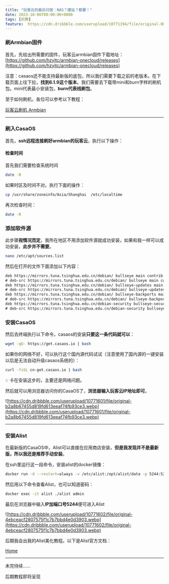 ```yaml
---
title: "玩客云的最后归宿：NAS？建站？都要！"
date: 2023-10-06T00:00:06+0800
tags: [折腾]
feature:  https://cdn.dribbble.com/userupload/10771194/file/original-00de21a3fa947c5ede426101fbda89bd.jpg
---
```

### 刷Armbian固件

首先，先给出所需要的固件，玩客云armbian固件下载地址：[https://github.com/hzyitc/armbian-onecloud/releases](https://github.com/hzyitc/armbian-onecloud/releases)

注意：casaos还不能支持最新版的底包，所以我们需要下载之前的老版本。在下载页面上往下拉，**找到6.1.9这个版本**。我们需要去下载带mini和burn字样的刷机包。mini代表最小安装包，**burn代表线刷包**。

至于如何刷机，各位可以参考以下教程：

[玩客云刷机 Armbian](https://zhuanlan.zhihu.com/p/593474799)

---

### 刷入CasaOS

首先，**ssh远程连接刷好armbian的玩客云**，执行以下操作：

#### 检查时间

首先我们需要检查系统时间

```bash
date -R
```

如果时区及时间不对。执行下面的操作：

```bash
cp /usr/share/zoneinfo/Asia/Shanghai  /etc/localtime
```

再次检查时间：

```bash
date -R
```

### 添加软件源

此步骤**视情况而定**，我所在地区不用添加软件源就成功安装，如果和我一样可以成功安装，**此步并不需要**。

```bash
nano /etc/apt/sources.list
```

然后在打开的文件下面添加以下内容：

```xml
deb https://mirrors.tuna.tsinghua.edu.cn/debian/ bullseye main contrib non-free
# deb-src https://mirrors.tuna.tsinghua.edu.cn/debian/ bullseye main contrib non-free
deb https://mirrors.tuna.tsinghua.edu.cn/debian/ bullseye-updates main contrib non-free
# deb-src https://mirrors.tuna.tsinghua.edu.cn/debian/ bullseye-updates main contrib non-free
deb https://mirrors.tuna.tsinghua.edu.cn/debian/ bullseye-backports main contrib non-free
# deb-src https://mirrors.tuna.tsinghua.edu.cn/debian/ bullseye-backports main contrib non-free
deb https://mirrors.tuna.tsinghua.edu.cn/debian-security bullseye-security main contrib non-free
# deb-src https://mirrors.tuna.tsinghua.edu.cn/debian-security bullseye-security main contrib non-free
```

### 安装CasaOS

然后去终端执行以下命令，casaos的安装**只要这一条代码就可以**：

```bash
wget -qO- https://get.casaos.io | bash
```

如果你的网络不好，可以执行这个国内源代码试试（注意使用了国内源的一键安装以后是无法自动升级casaos系统的）：

```bash
curl -fsSL cn-get.casaos.io | bash
```

<aside>
💡 卡在安装这步的，主要还是网络问题。

</aside>

然后就可以用浏览器访问你的CasaOS了，**浏览器输入玩客云IP地址即可**。

![https://cdn.dribbble.com/userupload/10771601/file/original-b2a8b67455d819fd613eeaf74fb93ce3.webp](https://cdn.dribbble.com/userupload/10771601/file/original-b2a8b67455d819fd613eeaf74fb93ce3.webp)

---

### 安装Alist

在最新版的CasaOS中，Alist可以直接在应用商店安装，**但是我发现并不是最新版，所以我还是推荐手动安装**。

在ssh里运行这一段命令，安装alist的docker镜像：

```bash
docker run -d --restart=always -v /etc/alist:/opt/alist/data -p 5244:5244 -e PUID=0 -e PGID=0 -e UMASK=022 --name="alist" xhofe/alist:latest
```

然后用以下命令查看Alist，也可以知道密码：

```bash
docker exec -it alist ./alist admin
```

最后在浏览器中输入**IP加端口号5244**便可进入Alist

![https://cdn.dribbble.com/userupload/10771602/file/original-4ebceacf2807575f1c7b7bbd4e0d3903.webp](https://cdn.dribbble.com/userupload/10771602/file/original-4ebceacf2807575f1c7b7bbd4e0d3903.webp)

后期我会出我的Alist美化教程。以下是Alist官方文档：

[Home](https://alist.nn.ci/zh/)

---

未完待续……

后期教程即将呈现